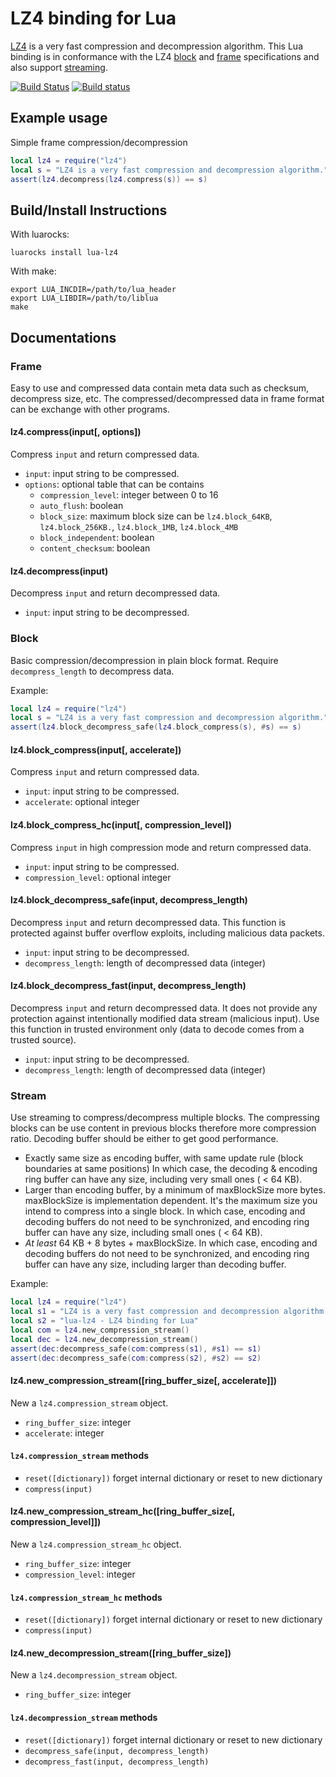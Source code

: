 # LZ4 binding for Lua

[LZ4] is a very fast compression and decompression algorithm. This Lua binding is in conformance with the LZ4 [block] and [frame] specifications and also support [streaming].

[![Build Status](https://travis-ci.org/witchu/lua-lz4.svg)](https://travis-ci.org/witchu/lua-lz4)
[![Build status](https://ci.appveyor.com/api/projects/status/1spury3s6lj9creg?svg=true)](https://ci.appveyor.com/project/witchu/lua-lz4)

## Example usage

Simple frame compression/decompression
```lua
local lz4 = require("lz4")
local s = "LZ4 is a very fast compression and decompression algorithm."
assert(lz4.decompress(lz4.compress(s)) == s)
```

## Build/Install Instructions

With luarocks:
```
luarocks install lua-lz4
```

With make:
```
export LUA_INCDIR=/path/to/lua_header
export LUA_LIBDIR=/path/to/liblua
make
```

## Documentations

### Frame
Easy to use and compressed data contain meta data such as checksum, decompress size, etc. The compressed/decompressed data in frame format can be exchange with other programs.

#### lz4.compress(input[, options])
Compress `input` and return compressed data.
* `input`: input string to be compressed.
* `options`: optional table that can be contains
  * `compression_level`: integer between 0 to 16
  * `auto_flush`: boolean
  * `block_size`: maximum block size can be `lz4.block_64KB`, `lz4.block_256KB.`, `lz4.block_1MB`, `lz4.block_4MB`
  * `block_independent`: boolean
  * `content_checksum`: boolean

#### lz4.decompress(input)
Decompress `input` and return decompressed data.
* `input`: input string to be decompressed.

### Block
Basic compression/decompression in plain block format. Require `decompress_length` to decompress data.

Example:
```lua
local lz4 = require("lz4")
local s = "LZ4 is a very fast compression and decompression algorithm."
assert(lz4.block_decompress_safe(lz4.block_compress(s), #s) == s)
```

#### lz4.block_compress(input[, accelerate])
Compress `input` and return compressed data.
* `input`: input string to be compressed.
* `accelerate`: optional integer

#### lz4.block_compress_hc(input[, compression_level])
Compress `input` in high compression mode and return compressed data.
* `input`: input string to be compressed.
* `compression_level`: optional integer

#### lz4.block_decompress_safe(input, decompress_length)
Decompress `input` and return decompressed data. This function is protected against buffer overflow exploits, including malicious data packets.
* `input`: input string to be decompressed.
* `decompress_length`: length of decompressed data (integer)

#### lz4.block_decompress_fast(input, decompress_length)
Decompress `input` and return decompressed data. It does not provide any protection against intentionally modified data stream (malicious input). Use this function in trusted environment only (data to decode comes from a trusted source).
* `input`: input string to be decompressed.
* `decompress_length`: length of decompressed data (integer)

### Stream
Use streaming to compress/decompress multiple blocks. The compressing blocks can be use content in previous blocks therefore more compression ratio. Decoding buffer should be either to get good performance.
* Exactly same size as encoding buffer, with same update rule (block boundaries at same positions)
      In which case, the decoding & encoding ring buffer can have any size, including very small ones ( < 64 KB).
* Larger than encoding buffer, by a minimum of maxBlockSize more bytes.
      maxBlockSize is implementation dependent. It's the maximum size you intend to compress into a single block.
      In which case, encoding and decoding buffers do not need to be synchronized,
      and encoding ring buffer can have any size, including small ones ( < 64 KB).
* _At least_ 64 KB + 8 bytes + maxBlockSize.
      In which case, encoding and decoding buffers do not need to be synchronized,
      and encoding ring buffer can have any size, including larger than decoding buffer.

Example:
```lua
local lz4 = require("lz4")
local s1 = "LZ4 is a very fast compression and decompression algorithm."
local s2 = "lua-lz4 - LZ4 binding for Lua"
local com = lz4.new_compression_stream()
local dec = lz4.new_decompression_stream()
assert(dec:decompress_safe(com:compress(s1), #s1) == s1)
assert(dec:decompress_safe(com:compress(s2), #s2) == s2)
```

#### lz4.new_compression_stream([ring_buffer_size[, accelerate]])
New a `lz4.compression_stream` object.
* `ring_buffer_size`: integer
* `accelerate`: integer

#### `lz4.compression_stream` methods
* `reset([dictionary])` forget internal dictionary or reset to new dictionary
* `compress(input)`

#### lz4.new_compression_stream_hc([ring_buffer_size[, compression_level]])
New a `lz4.compression_stream_hc` object.
* `ring_buffer_size`: integer
* `compression_level`: integer

#### `lz4.compression_stream_hc` methods
* `reset([dictionary])` forget internal dictionary or reset to new dictionary
* `compress(input)`

#### lz4.new_decompression_stream([ring_buffer_size])
New a `lz4.decompression_stream` object.
* `ring_buffer_size`: integer

#### `lz4.decompression_stream` methods
* `reset([dictionary])` forget internal dictionary or reset to new dictionary
* `decompress_safe(input, decompress_length)`
* `decompress_fast(input, decompress_length)`



[LZ4]: https://github.com/Cyan4973/lz4
[block]: https://github.com/Cyan4973/lz4/blob/master/lz4_Block_format.md
[frame]: https://github.com/Cyan4973/lz4/blob/master/lz4_Frame_format.md
[streaming]: https://github.com/Cyan4973/lz4/blob/master/examples/streaming_api_basics.md
